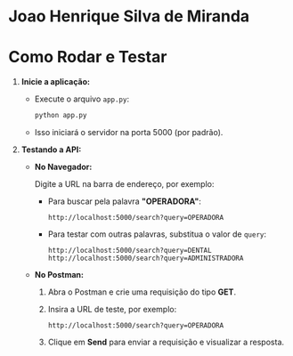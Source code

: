 # Joao Henrique Silva de Miranda

# Como Rodar e Testar

1. **Inicie a aplicação:**

   - Execute o arquivo `app.py`:
     
     ```bash
     python app.py
     ```

   - Isso iniciará o servidor na porta 5000 (por padrão).

2. **Testando a API:**

   - **No Navegador:**
     
     Digite a URL na barra de endereço, por exemplo:
     
     - Para buscar pela palavra **"OPERADORA"**:
     
       ```
       http://localhost:5000/search?query=OPERADORA
       ```
     
     - Para testar com outras palavras, substitua o valor de `query`:
     
       ```
       http://localhost:5000/search?query=DENTAL
       http://localhost:5000/search?query=ADMINISTRADORA
       ```

   - **No Postman:**

     1. Abra o Postman e crie uma requisição do tipo **GET**.
     2. Insira a URL de teste, por exemplo:
     
        ```
        http://localhost:5000/search?query=OPERADORA
        ```
     
     3. Clique em **Send** para enviar a requisição e visualizar a resposta.
